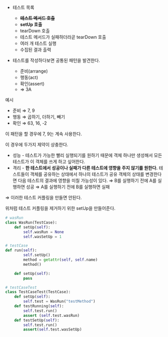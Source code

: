 - 테스트 목록
    - **~~테스트 메서드 호출~~**
    - **setUp 호출**
    - tearDown 호출
    - 테스트 메서드가 실패하더라곧 tearDown 호출
    - 여러 개 테스트 실행
    - 수집된 결과 출력

- 테스트를 작성하다보면 공통된 패턴을 발견한다.
    - 준비(arrange)
    - 행동(act)
    - 확인(assert)
    - ⇒ 3A

예시

- 준비 ⇒ 7, 9
- 행동 ⇒ 곱하기, 더하기, 빼기
- 확인 ⇒ 63, 16, -2

이 패턴을 할 경우에 7, 9는 계속 사용한다.

이 경우에 두가지 제약이 상충한다.

- 성능 - 테스트가 가능한 빨리 실행되기를 원하기 때문에 객체 하나만 생성해서 모든 테스트가 이 객체를 쓰게 하고 싶어한다.
- 격리 - **한 테스트에서 성공이나 실패가 다른 테스트에 영향을 주지 않기를 원한다.** 테스트들이 객체를 공유하는 상태에서 하나의 테스트가 공유 객체의 상태를 변경한다면 다음 테스트의 결과에 영향을 미칠 가능성이 있다.
  ⇒ B를 실행하기 전에 A를 실행하면 성공
  ⇒ A를 실행하기 전에 B를 실행하면 실패

⇒ 이러한 테스트 커플링을 만들면 안된다.

위처럼 테스트 커플링을 제거하기 위한 setUp을 만들어준다.

```python
# wasRun
class WasRun(TestCase):
    def setUp(self):
        self.wasRun = None
        self.wasSetUp = 1
```

```python
# testCase
def run(self):
        self.setUp()
        method = getattr(self, self.name)
        method()

    def setUp(self):
        pass
```

```python
# testCaseTest
class TestCaseTest(TestCase):
    def setUp(self):
        self.test = WasRun("testMethod")
    def testRunning(self):
        self.test.run()
        assert (self.test.wasRun)
    def testSetUp(self):
        self.test.run()
        assert(self.test.wasSetUp)
```